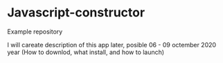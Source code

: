 # Javascript-constructor
Example repository 

I will careate description of this app later, posible 06 - 09 octember 2020 year
(How to downlod, what install, and how to launch)
